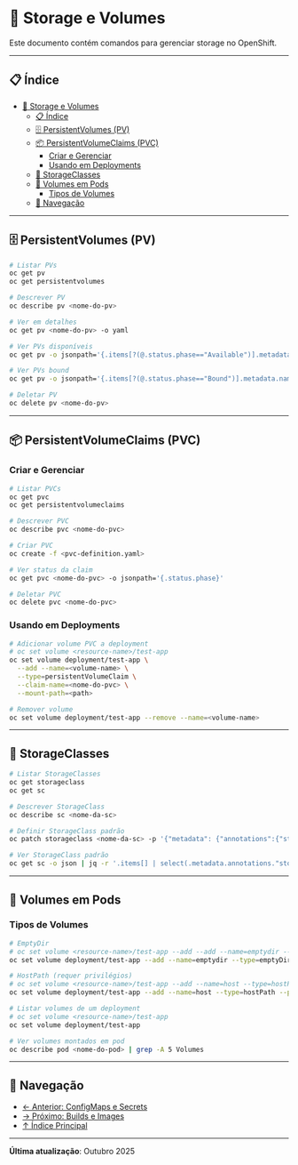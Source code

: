 # 💾 Storage e Volumes

Este documento contém comandos para gerenciar storage no OpenShift.

---

## 📋 Índice

- [💾 Storage e Volumes](#-storage-e-volumes)
  - [📋 Índice](#-índice)
  - [🗄️ PersistentVolumes (PV)](#️-persistentvolumes-pv)
  - [📦 PersistentVolumeClaims (PVC)](#-persistentvolumeclaims-pvc)
    - [Criar e Gerenciar](#criar-e-gerenciar)
    - [Usando em Deployments](#usando-em-deployments)
  - [🏪 StorageClasses](#-storageclasses)
  - [📁 Volumes em Pods](#-volumes-em-pods)
    - [Tipos de Volumes](#tipos-de-volumes)
  - [📖 Navegação](#-navegação)

---

## 🗄️ PersistentVolumes (PV)

```bash
# Listar PVs
oc get pv
oc get persistentvolumes
```

```bash ignore-test
# Descrever PV
oc describe pv <nome-do-pv>
```

```bash ignore-test
# Ver em detalhes
oc get pv <nome-do-pv> -o yaml
```

```bash
# Ver PVs disponíveis
oc get pv -o jsonpath='{.items[?(@.status.phase=="Available")].metadata.name}'
```

```bash
# Ver PVs bound
oc get pv -o jsonpath='{.items[?(@.status.phase=="Bound")].metadata.name}'
```

```bash ignore-test
# Deletar PV
oc delete pv <nome-do-pv>
```

---

## 📦 PersistentVolumeClaims (PVC)

### Criar e Gerenciar
```bash
# Listar PVCs
oc get pvc
oc get persistentvolumeclaims
```

```bash ignore-test
# Descrever PVC
oc describe pvc <nome-do-pvc>
```

```bash ignore-test
# Criar PVC
oc create -f <pvc-definition.yaml>
```

```bash ignore-test
# Ver status da claim
oc get pvc <nome-do-pvc> -o jsonpath='{.status.phase}'
```

```bash ignore-test
# Deletar PVC
oc delete pvc <nome-do-pvc>
```

### Usando em Deployments
```bash ignore-test
# Adicionar volume PVC a deployment
# oc set volume <resource-name>/test-app
oc set volume deployment/test-app \
  --add --name=<volume-name> \
  --type=persistentVolumeClaim \
  --claim-name=<nome-do-pvc> \
  --mount-path=<path>
```

```bash ignore-test
# Remover volume
oc set volume deployment/test-app --remove --name=<volume-name>
```

---

## 🏪 StorageClasses

```bash
# Listar StorageClasses
oc get storageclass
oc get sc
```

```bash ignore-test
# Descrever StorageClass
oc describe sc <nome-da-sc>
```

```bash ignore-test
# Definir StorageClass padrão
oc patch storageclass <nome-da-sc> -p '{"metadata": {"annotations":{"storageclass.kubernetes.io/is-default-class":"true"}}}'
```

```bash ignore-test
# Ver StorageClass padrão
oc get sc -o json | jq -r '.items[] | select(.metadata.annotations."storageclass.kubernetes.io/is-default-class"=="true") | .metadata.name'
```
---

## 📁 Volumes em Pods

### Tipos de Volumes
```bash
# EmptyDir
# oc set volume <resource-name>/test-app --add --add --name=emptydir --type=emptyDir --mount-path=/emptydir
oc set volume deployment/test-app --add --name=emptydir --type=emptyDir --mount-path=/emptydir
```

```bash ignore-test
# HostPath (requer privilégios)
# oc set volume <resource-name>/test-app --add --name=host --type=hostPath --path=/data --mount-path=/data
oc set volume deployment/test-app --add --name=host --type=hostPath --path=/data --mount-path=/data
```

```bash
# Listar volumes de um deployment
# oc set volume <resource-name>/test-app
oc set volume deployment/test-app
```

```bash ignore-test
# Ver volumes montados em pod
oc describe pod <nome-do-pod> | grep -A 5 Volumes
```

---

## 📖 Navegação

- [← Anterior: ConfigMaps e Secrets](07-configmaps-secrets.md)
- [→ Próximo: Builds e Images](09-builds-images.md)
- [↑ Índice Principal](README.md)

---

**Última atualização**: Outubro 2025
